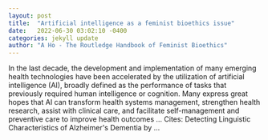 ```yaml
---
layout: post
title:  "Artificial intelligence as a feminist bioethics issue"
date:   2022-06-30 03:02:10 -0400
categories: jekyll update
author: "A Ho - The Routledge Handbook of Feminist Bioethics"
---
```

In the last decade, the development and implementation of many emerging health technologies have been accelerated by the utilization of artificial intelligence (AI), broadly defined as the performance of tasks that previously required human intelligence or cognition. Many express great hopes that AI can transform health systems management, strengthen health research, assist with clinical care, and facilitate self-management and preventive care to improve health outcomes …
Cites: ‪Detecting Linguistic Characteristics of Alzheimer's Dementia by …‬  